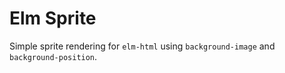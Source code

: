 # Elm Sprite
Simple sprite rendering for `elm-html` using `background-image` and `background-position`.
